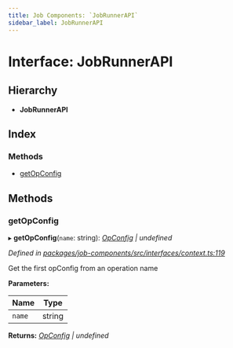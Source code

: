 ```yaml
---
title: Job Components: `JobRunnerAPI`
sidebar_label: JobRunnerAPI
---
```


# Interface: JobRunnerAPI

## Hierarchy

* **JobRunnerAPI**

## Index

### Methods

* [getOpConfig](jobrunnerapi.md#getopconfig)

## Methods

###  getOpConfig

▸ **getOpConfig**(`name`: string): *[OpConfig](opconfig.md) | undefined*

*Defined in [packages/job-components/src/interfaces/context.ts:119](https://github.com/terascope/teraslice/blob/78714a985/packages/job-components/src/interfaces/context.ts#L119)*

Get the first opConfig from an operation name

**Parameters:**

Name | Type |
------ | ------ |
`name` | string |

**Returns:** *[OpConfig](opconfig.md) | undefined*
